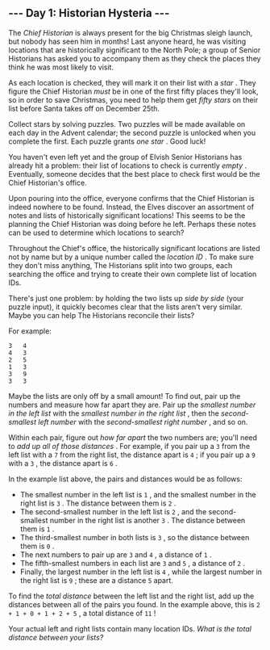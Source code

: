 

\--- Day 1: Historian Hysteria \---
-----------------------------------

The
*Chief Historian*
is always present for the big Christmas sleigh launch, but nobody has seen him in months! Last anyone heard, he was visiting locations that are historically significant to the North Pole; a group of Senior Historians has asked you to accompany them as they check the places they think he was most likely to visit.

As each location is checked, they will mark it on their list with a
*star*
. They figure the Chief Historian
*must*
be in one of the first fifty places they'll look, so in order to save Christmas, you need to help them get
*fifty stars*
on their list before Santa takes off on December 25th.

Collect stars by solving puzzles. Two puzzles will be made available on each day in the Advent calendar; the second puzzle is unlocked when you complete the first. Each puzzle grants
*one star*
. Good luck!

You haven't even left yet and the group of Elvish Senior Historians has already hit a problem: their list of locations to check is currently
*empty*
. Eventually, someone decides that the best place to check first would be the Chief Historian's office.

Upon pouring into the office, everyone confirms that the Chief Historian is indeed nowhere to be found. Instead, the Elves discover an assortment of notes and lists of historically significant locations! This seems to be the planning the Chief Historian was doing before he left. Perhaps these notes can be used to determine which locations to search?

Throughout the Chief's office, the historically significant locations are listed not by name but by a unique number called the
*location ID*
. To make sure they don't miss anything, The Historians split into two groups, each searching the office and trying to create their own complete list of location IDs.

There's just one problem: by holding the two lists up
*side by side*
(your puzzle input), it quickly becomes clear that the lists aren't very similar. Maybe you can help The Historians reconcile their lists?

For example:

```
3   4
4   3
2   5
1   3
3   9
3   3

```

Maybe the lists are only off by a small amount! To find out, pair up the numbers and measure how far apart they are. Pair up the
*smallest number in the left list*
with the
*smallest number in the right list*
, then the
*second-smallest left number*
with the
*second-smallest right number*
, and so on.

Within each pair, figure out
*how far apart*
the two numbers are; you'll need to
*add up all of those distances*
. For example, if you pair up a
`3`
from the left list with a
`7`
from the right list, the distance apart is
`4`
; if you pair up a
`9`
with a
`3`
, the distance apart is
`6`
.

In the example list above, the pairs and distances would be as follows:

* The smallest number in the left list is
  `1`
  , and the smallest number in the right list is
  `3`
  . The distance between them is
  `2`
  .
* The second-smallest number in the left list is
  `2`
  , and the second-smallest number in the right list is another
  `3`
  . The distance between them is
  `1`
  .
* The third-smallest number in both lists is
  `3`
  , so the distance between them is
  `0`
  .
* The next numbers to pair up are
  `3`
  and
  `4`
  , a distance of
  `1`
  .
* The fifth-smallest numbers in each list are
  `3`
  and
  `5`
  , a distance of
  `2`
  .
* Finally, the largest number in the left list is
  `4`
  , while the largest number in the right list is
  `9`
  ; these are a distance
  `5`
  apart.

To find the
*total distance*
between the left list and the right list, add up the distances between all of the pairs you found. In the example above, this is
`2 + 1 + 0 + 1 + 2 + 5`
, a total distance of
`11`
!

Your actual left and right lists contain many location IDs.
*What is the total distance between your lists?*


